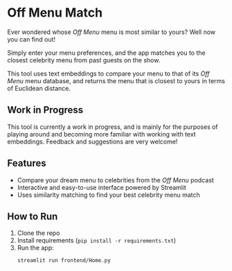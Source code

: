 # Off Menu Match

Ever wondered whose *Off Menu* menu is most similar to yours? Well now you can find out!

Simply enter your menu preferences, and the app matches you to the closest celebrity menu from past guests on the show.

This tool uses text embeddings to compare your menu to that of its *Off Menu* menu database, and returns the menu that is closest to yours in terms of Euclidean distance.

## Work in Progress

This tool is currently a work in progress, and is mainly for the purposes of playing around and becoming more familiar with working with text embeddings. Feedback and suggestions are very welcome!

## Features

- Compare your dream menu to celebrities from the *Off Menu* podcast
- Interactive and easy-to-use interface powered by Streamlit
- Uses similarity matching to find your best celebrity menu match

## How to Run

1. Clone the repo  
2. Install requirements (`pip install -r requirements.txt`)  
3. Run the app:  
   ```bash
   streamlit run frontend/Home.py
